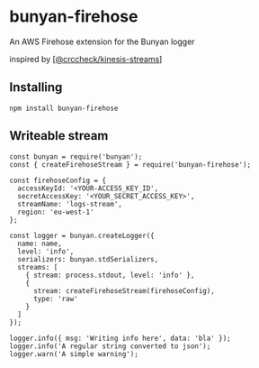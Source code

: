# bunyan-firehose

An AWS Firehose extension for the Bunyan logger

inspired by [[@crccheck/kinesis-streams](https://github.com/crccheck/kinesis-streams)]

Installing
----------

    npm install bunyan-firehose

Writeable stream
----------------

    const bunyan = require('bunyan');
    const { createFirehoseStream } = require('bunyan-firehose');

    const firehoseConfig = {
      accessKeyId: '<YOUR-ACCESS_KEY_ID',
      secretAccessKey: '<YOUR_SECRET_ACCESS_KEY>',
      streamName: 'logs-stream',
      region: 'eu-west-1'
    };

    const logger = bunyan.createLogger({
      name: name,
      level: 'info',
      serializers: bunyan.stdSerializers,
      streams: [
        { stream: process.stdout, level: 'info' },
        { 
          stream: createFirehoseStream(firehoseConfig), 
          type: 'raw' 
        }
      ]
    });

    logger.info({ msg: 'Writing info here', data: 'bla' });
    logger.info('A regular string converted to json');
    logger.warn('A simple warning');

